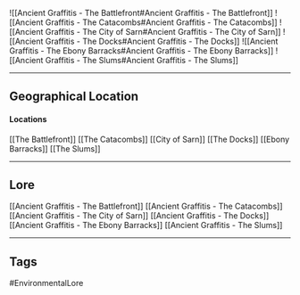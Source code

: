 ![[Ancient Graffitis - The Battlefront#Ancient Graffitis - The Battlefront]]
![[Ancient Graffitis - The Catacombs#Ancient Graffitis - The Catacombs]]
![[Ancient Graffitis - The City of Sarn#Ancient Graffitis - The City of Sarn]]
![[Ancient Graffitis - The Docks#Ancient Graffitis - The Docks]]
![[Ancient Graffitis - The Ebony Barracks#Ancient Graffitis - The Ebony Barracks]]
![[Ancient Graffitis - The Slums#Ancient Graffitis - The Slums]]

---
## Geographical Location
#### Locations
[[The Battlefront]]
[[The Catacombs]]
[[City of Sarn]]
[[The Docks]]
[[Ebony Barracks]]
[[The Slums]]

---
## Lore
[[Ancient Graffitis - The Battlefront]]
[[Ancient Graffitis - The Catacombs]]
[[Ancient Graffitis - The City of Sarn]]
[[Ancient Graffitis - The Docks]]
[[Ancient Graffitis - The Ebony Barracks]]
[[Ancient Graffitis - The Slums]]

---
## Tags
#EnvironmentalLore